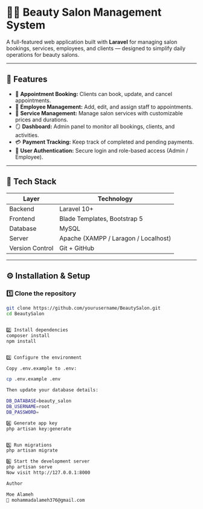 # 💇‍♀️ Beauty Salon Management System

A full-featured web application built with **Laravel** for managing salon bookings, services, employees, and clients — designed to simplify daily operations for beauty salons.

---

## 🌟 Features

- 🧾 **Appointment Booking:** Clients can book, update, and cancel appointments.
- 💆 **Employee Management:** Add, edit, and assign staff to appointments.
- 💅 **Service Management:** Manage salon services with customizable prices and durations.
- 🪞 **Dashboard:** Admin panel to monitor all bookings, clients, and activities.
- 💳 **Payment Tracking:** Keep track of completed and pending payments.
- 🔐 **User Authentication:** Secure login and role-based access (Admin / Employee).

---

## 🧰 Tech Stack

| Layer | Technology |
|-------|-------------|
| Backend | Laravel 10+ |
| Frontend | Blade Templates, Bootstrap 5 |
| Database | MySQL |
| Server | Apache (XAMPP / Laragon / Localhost) |
| Version Control | Git + GitHub |

---

## ⚙️ Installation & Setup

### 1️⃣ Clone the repository
```bash
git clone https://github.com/yourusername/BeautySalon.git
cd BeautySalon


2️⃣ Install dependencies
composer install
npm install


3️⃣ Configure the environment

Copy .env.example to .env:

cp .env.example .env

Then update your database details:

DB_DATABASE=beauty_salon
DB_USERNAME=root
DB_PASSWORD=

4️⃣ Generate app key
php artisan key:generate


5️⃣ Run migrations
php artisan migrate

6️⃣ Start the development server
php artisan serve
Now visit http://127.0.0.1:8000

Author

Moe Alameh
📧 mohammadalameh376@gmail.com
